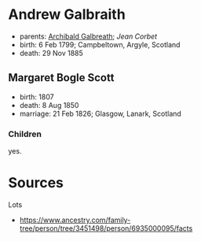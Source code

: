 # Andrew Galbraith

- parents: [Archibald Galbreath](galbreath-archibald-1760.md); *Jean Corbet*
- birth: 6 Feb 1799; Campbeltown, Argyle, Scotland
- death: 29 Nov 1885

## Margaret Bogle Scott

- birth: 1807
- death: 8 Aug 1850
- marriage: 21 Feb 1826; Glasgow, Lanark, Scotland

### Children

yes.

# Sources

Lots

- https://www.ancestry.com/family-tree/person/tree/3451498/person/6935000095/facts
